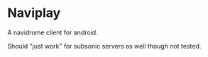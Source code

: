 # Naviplay

A navidrome client for android.

Should "just work" for subsonic servers as well though not tested.
